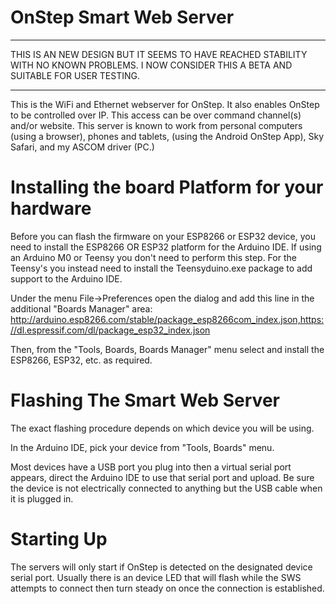 # OnStep Smart Web Server

***
THIS IS AN NEW DESIGN BUT IT SEEMS TO HAVE REACHED STABILITY WITH NO KNOWN PROBLEMS.  I NOW CONSIDER THIS A BETA AND SUITABLE FOR USER TESTING.
***

This is the WiFi and Ethernet webserver for OnStep.
It also enables OnStep to be controlled over IP. This access can be over command channel(s) and/or website.
This server is known to work from personal computers (using a browser), phones and tablets,
(using the Android OnStep App), Sky Safari, and my ASCOM driver (PC.)

# Installing the board Platform for your hardware
Before you can flash the firmware on your ESP8266 or ESP32 device, you need to install the ESP8266 OR ESP32
platform for the Arduino IDE.  If using an Arduino M0 or Teensy you don't need to perform this step.  For the
Teensy's you instead need to install the Teensyduino.exe package to add support to the Arduino IDE.

Under the menu File->Preferences open the dialog and add this line in the additional "Boards Manager" area:
  http://arduino.esp8266.com/stable/package_esp8266com_index.json,https://dl.espressif.com/dl/package_esp32_index.json


Then, from the "Tools, Boards, Boards Manager" menu select and install the ESP8266, ESP32, etc. as required.  

# Flashing The Smart Web Server
The exact flashing procedure depends on which device you will be using.

In the Arduino IDE, pick your device from "Tools, Boards" menu.

Most devices have a USB port you plug into then a virtual serial port appears, direct the Arduino IDE to use that serial port and upload.  Be sure the device is not electrically connected to anything but the USB cable when it is plugged in.

# Starting Up
The servers will only start if OnStep is detected on the designated device serial port.  Usually there is an device LED that will flash while the SWS attempts to connect then turn steady on once the connection is established.

